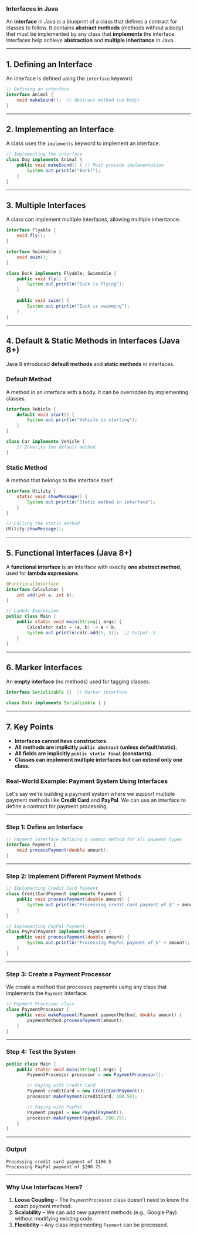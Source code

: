 ### **Interfaces in Java**

An **interface** in Java is a blueprint of a class that defines a contract for classes to follow. It contains **abstract methods** (methods without a body) that must be implemented by any class that **implements** the interface. Interfaces help achieve **abstraction** and **multiple inheritance** in Java.

---

## **1. Defining an Interface**
An interface is defined using the `interface` keyword.

```java
// Defining an interface
interface Animal {
    void makeSound();  // Abstract method (no body)
}
```

---

## **2. Implementing an Interface**
A class uses the `implements` keyword to implement an interface.

```java
// Implementing the interface
class Dog implements Animal {
    public void makeSound() { // Must provide implementation
        System.out.println("Bark!");
    }
}
```

---

## **3. Multiple Interfaces**
A class can implement multiple interfaces, allowing multiple inheritance.

```java
interface Flyable {
    void fly();
}

interface Swimmable {
    void swim();
}

class Duck implements Flyable, Swimmable {
    public void fly() {
        System.out.println("Duck is flying");
    }
    
    public void swim() {
        System.out.println("Duck is swimming");
    }
}
```

---

## **4. Default & Static Methods in Interfaces (Java 8+)**
Java 8 introduced **default methods** and **static methods** in interfaces.

### **Default Method**
A method in an interface with a body. It can be overridden by implementing classes.

```java
interface Vehicle {
    default void start() {
        System.out.println("Vehicle is starting");
    }
}

class Car implements Vehicle {
    // Inherits the default method
}
```

### **Static Method**
A method that belongs to the interface itself.

```java
interface Utility {
    static void showMessage() {
        System.out.println("Static method in interface");
    }
}

// Calling the static method
Utility.showMessage();
```

---

## **5. Functional Interfaces (Java 8+)**
A **functional interface** is an interface with exactly **one abstract method**, used for **lambda expressions**.

```java
@FunctionalInterface
interface Calculator {
    int add(int a, int b);
}

// Lambda Expression
public class Main {
    public static void main(String[] args) {
        Calculator calc = (a, b) -> a + b;
        System.out.println(calc.add(5, 3));  // Output: 8
    }
}
```

---

## **6. Marker Interfaces**
An **empty interface** (no methods) used for tagging classes.

```java
interface Serializable {}  // Marker interface

class Data implements Serializable { }
```

---

## **7. Key Points**
- **Interfaces cannot have constructors.**
- **All methods are implicitly `public abstract` (unless default/static).**
- **All fields are implicitly `public static final` (constants).**
- **Classes can implement multiple interfaces but can extend only one class.**


### **Real-World Example: Payment System Using Interfaces**  

Let's say we're building a payment system where we support multiple payment methods like **Credit Card** and **PayPal**. We can use an interface to define a contract for payment processing.

---

### **Step 1: Define an Interface**
```java
// Payment interface defining a common method for all payment types
interface Payment {
    void processPayment(double amount);
}
```

---

### **Step 2: Implement Different Payment Methods**
```java
// Implementing Credit Card Payment
class CreditCardPayment implements Payment {
    public void processPayment(double amount) {
        System.out.println("Processing credit card payment of $" + amount);
    }
}

// Implementing PayPal Payment
class PayPalPayment implements Payment {
    public void processPayment(double amount) {
        System.out.println("Processing PayPal payment of $" + amount);
    }
}
```

---

### **Step 3: Create a Payment Processor**
We create a method that processes payments using any class that implements the `Payment` interface.

```java
// Payment Processor class
class PaymentProcessor {
    public void makePayment(Payment paymentMethod, double amount) {
        paymentMethod.processPayment(amount);
    }
}
```

---

### **Step 4: Test the System**
```java
public class Main {
    public static void main(String[] args) {
        PaymentProcessor processor = new PaymentProcessor();

        // Paying with Credit Card
        Payment creditCard = new CreditCardPayment();
        processor.makePayment(creditCard, 100.50);

        // Paying with PayPal
        Payment paypal = new PayPalPayment();
        processor.makePayment(paypal, 200.75);
    }
}
```

---

### **Output**
```
Processing credit card payment of $100.5
Processing PayPal payment of $200.75
```

---

### **Why Use Interfaces Here?**
1. **Loose Coupling** – The `PaymentProcessor` class doesn’t need to know the exact payment method.
2. **Scalability** – We can add new payment methods (e.g., Google Pay) without modifying existing code.
3. **Flexibility** – Any class implementing `Payment` can be processed.

